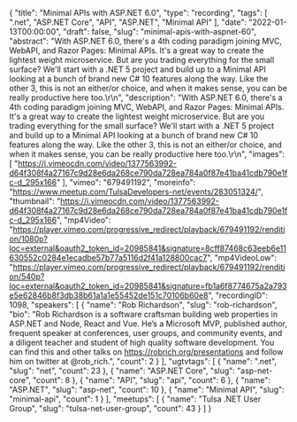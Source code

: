 {
  "title": "Minimal APIs with ASP.NET 6.0",
  "type": "recording",
  "tags": [
    ".net",
    "ASP.NET Core",
    "API",
    "ASP.NET",
    "Minimal API"
  ],
  "date": "2022-01-13T00:00:00",
  "draft": false,
  "slug": "minimal-apis-with-aspnet-60",
  "abstract": "With ASP.NET 6.0, there's a 4th coding paradigm joining MVC, WebAPI, and Razor Pages: Minimal APIs. It's a great way to create the lightest weight microservice. But are you trading everything for the small surface? We'll start with a .NET 5 project and build up to a Minimal API looking at a bunch of brand new C# 10 features along the way. Like the other 3, this is not an either/or choice, and when it makes sense, you can be really productive here too.\r\n",
  "description": "With ASP.NET 6.0, there's a 4th coding paradigm joining MVC, WebAPI, and Razor Pages: Minimal APIs. It's a great way to create the lightest weight microservice. But are you trading everything for the small surface? We'll start with a .NET 5 project and build up to a Minimal API looking at a bunch of brand new C# 10 features along the way. Like the other 3, this is not an either/or choice, and when it makes sense, you can be really productive here too.\r\n",
  "images": [
    "https://i.vimeocdn.com/video/1377563992-d64f308f4a27167c9d28e6da268ce790da728ea784a0f87e41ba41cdb790e1fc-d_295x166"
  ],
  "vimeo": "679491192",
  "moreinfo": "https://www.meetup.com/TulsaDevelopers-net/events/283051324/",
  "thumbnail": "https://i.vimeocdn.com/video/1377563992-d64f308f4a27167c9d28e6da268ce790da728ea784a0f87e41ba41cdb790e1fc-d_295x166",
  "mp4Video": "https://player.vimeo.com/progressive_redirect/playback/679491192/rendition/1080p?loc=external&oauth2_token_id=20985841&signature=8cff87468c63eeb6e11630552c0284e1ecadbe57b77a5116d2f41a128800cac7",
  "mp4VideoLow": "https://player.vimeo.com/progressive_redirect/playback/679491192/rendition/540p?loc=external&oauth2_token_id=20985841&signature=fb1a6f8774675a2a793e5e62846b8f3db38b61a1a1e55452de151c70106b60e8",
  "recordingID": 1098,
  "speakers": [
    {
      "name": "Rob Richardson",
      "slug": "rob-richardson",
      "bio": "Rob Richardson is a software craftsman building web properties in ASP.NET and Node, React and Vue. He’s a Microsoft MVP, published author, frequent speaker at conferences, user groups, and community events, and a diligent teacher and student of high quality software development. You can find this and other talks on https://robrich.org/presentations and follow him on twitter at @rob_rich.",
      "count": 2
    }
  ],
  "ugtvtags": [
    {
      "name": ".net",
      "slug": "net",
      "count": 23
    },
    {
      "name": "ASP.NET Core",
      "slug": "asp-net-core",
      "count": 8
    },
    {
      "name": "API",
      "slug": "api",
      "count": 6
    },
    {
      "name": "ASP.NET",
      "slug": "asp-net",
      "count": 10
    },
    {
      "name": "Minimal API",
      "slug": "minimal-api",
      "count": 1
    }
  ],
  "meetups": [
    {
      "name": "Tulsa .NET User Group",
      "slug": "tulsa-net-user-group",
      "count": 43
    }
  ]
}